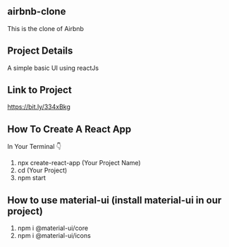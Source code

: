 
## airbnb-clone
This is the clone of Airbnb

## Project Details
A simple basic UI using reactJs

## Link to Project
https://bit.ly/334xBkg 

## How To Create A React App
In Your Terminal 👇
1. npx create-react-app (Your Project Name)
2. cd (Your Project)
3. npm start

## How to use material-ui (install material-ui in our project)
1. npm i @material-ui/core
2. npm i @material-ui/icons

